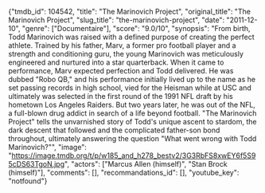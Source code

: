 {"tmdb_id": 104542, "title": "The Marinovich Project", "original_title": "The Marinovich Project", "slug_title": "the-marinovich-project", "date": "2011-12-10", "genre": ["Documentaire"], "score": "9.0/10", "synopsis": "From birth, Todd Marinovich was raised with a defined purpose of creating the perfect athlete. Trained by his father, Marv, a former pro football player and a strength and conditioning guru, the young Marinovich was meticulously engineered and nurtured into a star quarterback. When it came to performance, Marv expected perfection and Todd delivered. He was dubbed \"Robo QB,\" and his performance initially lived up to the name as he set passing records in high school, vied for the Heisman while at USC and ultimately was selected in the first round of the 1991 NFL draft by his hometown Los Angeles Raiders. But two years later, he was out of the NFL, a full-blown drug addict in search of a life beyond football. \"The Marinovich Project\" tells the unvarnished story of Todd's unique ascent to stardom, the dark descent that followed and the complicated father-son bond throughout, ultimately answering the question \"What went wrong with Todd Marinovich?\"", "image": "https://image.tmdb.org/t/p/w185_and_h278_bestv2/3G3RbFS8xwEY6f5S95cDS63TgoN.jpg", "actors": ["Marcus Allen (himself)", "Stan Brock (himself)"], "comments": [], "recommandations_id": [], "youtube_key": "notfound"}